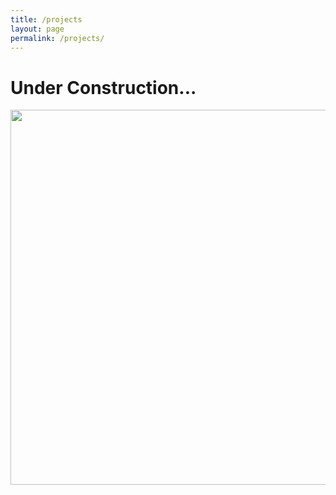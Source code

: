 ```yaml
---
title: /projects
layout: page
permalink: /projects/
---
```


# Under Construction...

<img src="https://media.giphy.com/media/Y966vaxBQykVi/giphy.gif" width="600"/>